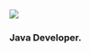<h1 align="left">
  <img align="left" src="https://readme-typing-svg.herokuapp.com?color=000000&size=30&left=true&left=true&lines=¡Hello+I'm+Lucas!+"/>
</h1><br/>
<h3 align="left">Java Developer.</h3>
<br/>